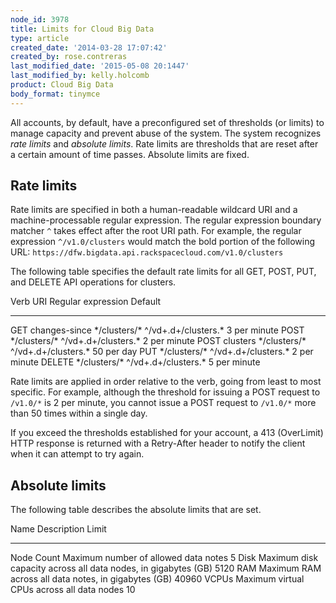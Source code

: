 ```yaml
---
node_id: 3978
title: Limits for Cloud Big Data
type: article
created_date: '2014-03-28 17:07:42'
created_by: rose.contreras
last_modified_date: '2015-05-08 20:1447'
last_modified_by: kelly.holcomb
product: Cloud Big Data
body_format: tinymce
---
```


All accounts, by default, have a preconfigured set of thresholds (or
limits) to manage capacity and prevent abuse of the system. The system
recognizes *rate limits* and *absolute limits*. Rate limits are
thresholds that are reset after a certain amount of time passes.
Absolute limits are fixed.

Rate limits
-----------

Rate limits are specified in both a human-readable wildcard URI and a
machine-processable regular expression. The regular expression boundary
matcher `^` takes effect after the root URI path. For example, the
regular expression `^/v1.0/clusters` would match the bold portion of the
following URL:
`https://dfw.bigdata.api.rackspacecloud.com/v1.0/clusters`

The following table specifies the default rate limits for all GET, POST,
PUT, and DELETE API operations for clusters.

  Verb                URI              Regular expression      Default
  ------------------- ---------------- ----------------------- --------------
  GET changes-since   \*/clusters/\*   \^/vd+.d+/clusters.\*   3 per minute
  POST                \*/clusters/\*   \^/vd+.d+/clusters.\*   2 per minute
  POST clusters       \*/clusters/\*   \^/vd+.d+/clusters.\*   50 per day
  PUT                 \*/clusters/\*   \^/vd+.d+/clusters.\*   2 per minute
  DELETE              \*/clusters/\*   \^/vd+.d+/clusters.\*   5 per minute

Rate limits are applied in order relative to the verb, going from least
to most specific. For example, although the threshold for issuing a POST
request to `/v1.0/*` is 2 per minute, you cannot issue a POST request to
`/v1.0/*` more than 50 times within a single day.

If you exceed the thresholds established for your account, a 413
(OverLimit) HTTP response is returned with a Retry-After header to
notify the client when it can attempt to try again.

Absolute limits
---------------

The following table describes the absolute limits that are set.

  Name         Description                                                      Limit
  ------------ ---------------------------------------------------------------- -------
  Node Count   Maximum number of allowed data notes                             5
  Disk         Maximum disk capacity across all data nodes, in gigabytes (GB)   5120
  RAM          Maximum RAM across all data notes, in gigabytes (GB)             40960
  VCPUs        Maximum virtual CPUs across all data nodes                       10

 

